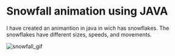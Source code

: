 # Snowfall animation using JAVA


I have created an animantion in java in wich has snowflakes.
The snowflakes have different sizes, speeds, and movements.

![snowfall_gif](https://user-images.githubusercontent.com/111382157/215804049-ffdcf2df-7bab-4f34-b4d8-a0fafe137c8e.gif)
